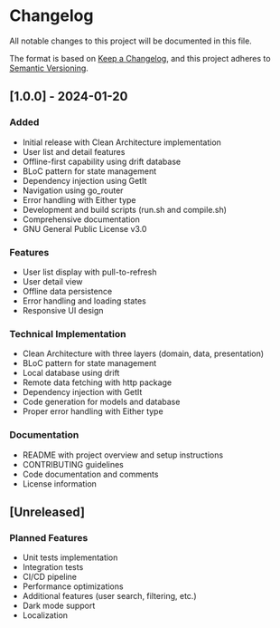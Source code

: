 # Changelog

All notable changes to this project will be documented in this file.

The format is based on [Keep a Changelog](https://keepachangelog.com/en/1.0.0/),
and this project adheres to [Semantic Versioning](https://semver.org/spec/v2.0.0.html).

## [1.0.0] - 2024-01-20

### Added

- Initial release with Clean Architecture implementation
- User list and detail features
- Offline-first capability using drift database
- BLoC pattern for state management
- Dependency injection using GetIt
- Navigation using go_router
- Error handling with Either type
- Development and build scripts (run.sh and compile.sh)
- Comprehensive documentation
- GNU General Public License v3.0

### Features

- User list display with pull-to-refresh
- User detail view
- Offline data persistence
- Error handling and loading states
- Responsive UI design

### Technical Implementation

- Clean Architecture with three layers (domain, data, presentation)
- BLoC pattern for state management
- Local database using drift
- Remote data fetching with http package
- Dependency injection with GetIt
- Code generation for models and database
- Proper error handling with Either type

### Documentation

- README with project overview and setup instructions
- CONTRIBUTING guidelines
- Code documentation and comments
- License information

## [Unreleased]

### Planned Features

- Unit tests implementation
- Integration tests
- CI/CD pipeline
- Performance optimizations
- Additional features (user search, filtering, etc.)
- Dark mode support
- Localization
